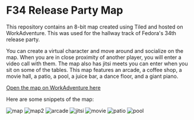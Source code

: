 # F34 Release Party Map

This repository contains an 8-bit map created using Tiled and hosted on WorkAdventure. This was used for the hallway track of Fedora's 34th release party.



You can create a virtual character and move around and socialize on the map. When you are in close proximity of another player, you will enter a video call with them. The map also has jitsi meets you can enter when you sit on some of the tables. This map features an arcade, a coffee shop, a movie hall, a patio, a pool, a juice bar, a dance floor, and a giant piano. 

[Open the map on WorkAdventure here](https://play.workadventu.re/_/global/dhairyachaudhary.github.io/F34-Release/map.json)

Here are some snippets of the map:

![map](https://user-images.githubusercontent.com/55681207/119222137-7ca52280-bb10-11eb-8aea-c3da832843cd.PNG)
![map2](https://user-images.githubusercontent.com/55681207/119222141-829b0380-bb10-11eb-8e60-553e0053d8e5.PNG)
![arcade](https://user-images.githubusercontent.com/55681207/119222122-6ac37f80-bb10-11eb-9603-b254e68d4085.PNG)
![jitsi](https://user-images.githubusercontent.com/55681207/119222127-71ea8d80-bb10-11eb-947a-8dfc5e9d12e1.PNG)
![movie](https://user-images.githubusercontent.com/55681207/119222132-7747d800-bb10-11eb-8f62-a873b5e25ffe.PNG)
![patio](https://user-images.githubusercontent.com/55681207/119222150-89297b00-bb10-11eb-9573-4c8bdf6937a9.PNG)
![pool](https://user-images.githubusercontent.com/55681207/119222155-8dee2f00-bb10-11eb-81f0-35a9f7b5eb59.PNG)
